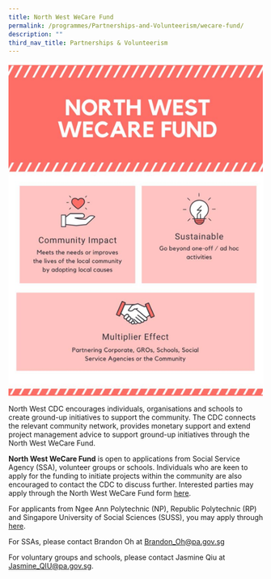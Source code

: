 ```yaml
---
title: North West WeCare Fund
permalink: /programmes/Partnerships-and-Volunteerism/wecare-fund/
description: ""
third_nav_title: Partnerships & Volunteerism
---
```

![](/images/Programmes/Partnership%20&%20Volunteerism/wecare%20fund.png)

North West CDC encourages individuals, organisations and schools to create ground-up initiatives to support the community. The CDC connects the relevant community network, provides monetary support and extend project management advice to support ground-up initiatives through the North West WeCare Fund. 

**North West WeCare Fund** is open to applications from Social Service Agency (SSA), volunteer groups or schools. Individuals who are keen to apply for the funding to initiate projects within the community are also encouraged to contact the CDC to discuss further. Interested parties may apply through the North West WeCare Fund form [here](/files/application-form---north-west-wecare-fund--jul-2021.pdf).

For applicants from Ngee Ann Polytechnic (NP), Republic Polytechnic (RP) and Singapore University of Social Sciences (SUSS), you may apply through [here](/files/Application%20Form%20-%20North%20West%20WeCare%20IHL%20Fund%20(as%20at%2027%20Sep%202021).pdf).

For SSAs, please contact Brandon Oh at Brandon_Oh@pa.gov.sg

For voluntary groups and schools, please contact Jasmine Qiu at Jasmine_QIU@pa.gov.sg.